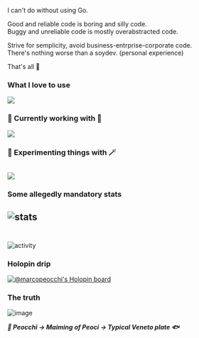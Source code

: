 I can't do without using Go.  

Good and reliable code is boring and silly code.  
Buggy and unreliable code is mostly overabstracted code.

Strive for semplicity, avoid business-entrprise-corporate code.  
There's nothing worse than a soydev. (personal experience)

That's all 🤠

### What I love to use

[![](https://skillicons.dev/icons?i=go,typescript)](https://skillicons.dev)

          
### 🐓 Currently working with 🐓

[![](https://skillicons.dev/icons?i=flutter,java,spring,angular)](https://skillicons.dev)

### 🧙 Experimenting things with 🪄

[![](https://skillicons.dev/icons?i=nix)](https://skillicons.dev)
---    
### Some allegedly mandatory stats
![stats](https://github-readme-stats.vercel.app/api/top-langs?username=marcopiovanello&show_icons=true&locale=en&layout=compact)
<br><br/>
---

![activity](https://spotify-recently-played-readme.vercel.app/api?user=fsa30toge60lrw4vg0uicutfk)

### Holopin drip
[![@marcopeocchi's Holopin board](https://holopin.io/api/user/board?user=marcopeocchi)](https://holopin.io/@marcopeocchi)

### The truth
![image](https://github.com/user-attachments/assets/c76ccede-081b-4caa-8e1a-fea48f529e56)

***🌊 Peocchi -> Maiming of Peoci -> Typical Veneto plate 🐟***
